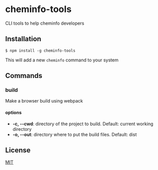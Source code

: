 # cheminfo-tools

CLI tools to help cheminfo developers

## Installation

`$ npm install -g cheminfo-tools`

This will add a new `cheminfo` command to your system

## Commands

### build

Make a browser build using webpack

#### options

* **-c, --cwd**: directory of the project to build. Default: current working directory
* **-o, --out**: directory where to put the build files. Default: dist

## License

  [MIT](./LICENSE)

